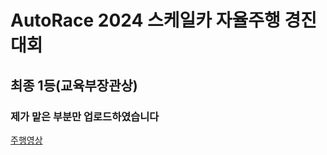 # AutoRace 2024 스케일카 자율주행 경진대회
## 최종 1등(교육부장관상)
### 제가 맡은 부분만 업로드하였습니다
[주행영상](https://youtu.be/3mfZ_-TlBcc)
